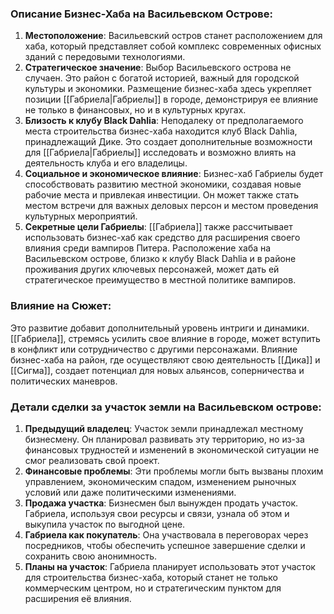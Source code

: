 ### Описание Бизнес-Хаба на Васильевском Острове:

1. **Местоположение**: Васильевский остров станет расположением для хаба, который представляет собой комплекс современных офисных зданий с передовыми технологиями.
2. **Стратегическое значение**: Выбор Васильевского острова не случаен. Это район с богатой историей, важный для городской культуры и экономики. Размещение бизнес-хаба здесь укрепляет позиции [[Габриела|Габриелы]] в городе, демонстрируя ее влияние не только в финансовых, но и в культурных кругах.
3. **Близость к клубу Black Dahlia**: Неподалеку от предполагаемого места строительства бизнес-хаба находится клуб Black Dahlia, принадлежащий Дике. Это создает дополнительные возможности для [[Габриела|Габриелы]] исследовать и возможно влиять на деятельность клуба и его владелицы.
4. **Социальное и экономическое влияние**: Бизнес-хаб Габриелы будет способствовать развитию местной экономики, создавая новые рабочие места и привлекая инвестиции. Он может также стать местом встречи для важных деловых персон и местом проведения культурных мероприятий.
5. **Секретные цели Габриелы**: [[Габриела]] также рассчитывает использовать бизнес-хаб как средство для расширения своего влияния среди вампиров Питера. Расположение хаба на Васильевском острове, близко к клубу Black Dahlia и в районе проживания других ключевых персонажей, может дать ей стратегическое преимущество в местной политике вампиров.
### Влияние на Сюжет:

Это развитие добавит дополнительный уровень интриги и динамики. [[Габриела]], стремясь усилить свое влияние в городе, может вступить в конфликт или сотрудничество с другими персонажами. Влияние бизнес-хаба на район, где осуществляют свою деятельность [[Дика]] и [[Сигма]], создает потенциал для новых альянсов, соперничества и политических маневров.

### Детали сделки за участок земли на Васильевском острове:

1. **Предыдущий владелец**: Участок земли принадлежал местному бизнесмену. Он планировал развивать эту территорию, но из-за финансовых трудностей и изменений в экономической ситуации не смог реализовать свой проект.
2. **Финансовые проблемы**: Эти проблемы могли быть вызваны плохим управлением, экономическим спадом, изменением рыночных условий или даже политическими изменениями.
3. **Продажа участка**: Бизнесмен был вынужден продать участок. Габриела, используя свои ресурсы и связи, узнала об этом и выкупила участок по выгодной цене.
4. **Габриела как покупатель**: Она участвовала в переговорах через посредников, чтобы обеспечить успешное завершение сделки и сохранить свою анонимность.
5. **Планы на участок**: Габриела планирует использовать этот участок для строительства бизнес-хаба, который станет не только коммерческим центром, но и стратегическим пунктом для расширения её влияния.